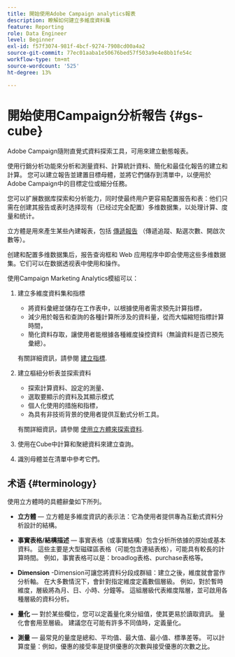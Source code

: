 ```yaml
---
title: 開始使用Adobe Campaign analytics報表
description: 瞭解如何建立多維度資料集
feature: Reporting
role: Data Engineer
level: Beginner
exl-id: f57f3074-981f-4bcf-9274-7908cd00a4a2
source-git-commit: 77ec01aaba1e50676bed57f503a9e4e8bb1fe54c
workflow-type: tm+mt
source-wordcount: '525'
ht-degree: 13%

---
```


# 開始使用Campaign分析報告 {#gs-cube}

Adobe Campaign隨附直覺式資料探索工具，可用來建立動態報表。

使用行銷分析功能來分析和測量資料、計算統計資料、簡化和最佳化報告的建立和計算。 您可以建立報告並建置目標母體，並將它們儲存到清單中，以便用於Adobe Campaign中的目標定位或細分任務。

您可以扩展数据库探索和分析能力，同时使最终用户更容易配置报告和表：他们只需在创建其报告或表时选择现有（已经过完全配置）多维数据集，以处理计算、度量和统计。

立方體是用來產生某些內建報表，包括 [傳遞報告](delivery-reports.md) （傳遞追蹤、點選次數、開啟次數等）。

创建和配置多维数据集后，报告查询框和 Web 应用程序中即会使用这些多维数据集。它们可以在数据透视表中使用和操作。

使用Campaign Marketing Analytics模組可以：

1. 建立多維度資料集和指標

   * 將資料彙總並儲存在工作表中，以根據使用者需求預先計算指標，
   * 減少用於報告和查詢的各種計算所涉及的資料量，從而大幅縮短指標計算時間，
   * 簡化資料存取，讓使用者能根據各種維度操控資料（無論資料是否已預先彙總）。

   有關詳細資訊，請參閱 [建立指標](cube-indicators.md).

1. 建立樞紐分析表並探索資料

   * 探索計算資料、設定的測量、
   * 選取要顯示的資料及其顯示模式
   * 個人化使用的措施和指標，
   * 為具有非技術背景的使用者提供互動式分析工具。

   有關詳細資訊，請參閱 [使用立方體來探索資料](cube-tables.md).

1. 使用在Cube中計算和聚總資料來建立查詢。
1. 識別母體並在清單中參考它們。

## 术语 {#terminology}

使用立方體時的具體辭彙如下所列。

* **立方體**  — 立方體是多維度資訊的表示法：它為使用者提供專為互動式資料分析設計的結構。

* **事實表格/結構描述**  — 事實表格（或事實結構）包含分析所依據的原始或基本資料。 這些主要是大型磁碟區表格（可能包含連結表格），可能具有較長的計算時間。 例如，事實表格可以是：broadlog表格、purchase表格等。

* **Dimension** -Dimension可讓您將資料分段成群組：建立之後，維度就會當作分析軸。 在大多數情況下，會針對指定維度定義數個層級。 例如，對於暫時維度，層級將為月、日、小時、分鐘等。 這組層級代表維度階層，並可啟用各種層級的資料分析。

* **量化**  — 對於某些欄位，您可以定義量化來分組值，使其更易於讀取資訊。 量化會套用至層級。 建議您在可能有許多不同值時，定義量化。

* **測量**  — 最常見的量度是總和、平均值、最大值、最小值、標準差等。 可以計算度量：例如，優惠的接受率是提供優惠的次數與接受優惠的次數之比。
